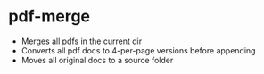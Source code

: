 # pdf-merge

- Merges all pdfs in the current dir
- Converts all pdf docs to 4-per-page versions before appending
- Moves all original docs to a source folder
